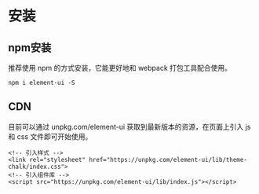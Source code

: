 # 安装

## npm安装

推荐使用 npm 的方式安装，它能更好地和 webpack 打包工具配合使用。

```
npm i element-ui -S
```

## CDN
目前可以通过 unpkg.com/element-ui 获取到最新版本的资源，在页面上引入 js 和 css 文件即可开始使用。

```
<!-- 引入样式 -->
<link rel="stylesheet" href="https://unpkg.com/element-ui/lib/theme-chalk/index.css">
<!-- 引入组件库 -->
<script src="https://unpkg.com/element-ui/lib/index.js"></script>
```
